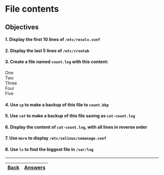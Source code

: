 # File contents

## Objectives

#### 1. Display the first 10 lines of `/etc/resolv.conf`
#### 2. Display the last 5 lines of `/etc/crontab`
#### 3. Create a file named `count.log` with this content:

  One<br>
  Two<br>
  Three<br>
  Four<br>
  Five

#### 4. Use `cp` to make a backup of this file to `count.bkp`
#### 5. Use `cat` to make a backup of this file saving as `cat-count.log`
#### 6. Display the content of `cat-count.log`, with all lines in reverse order
#### 7. Use `more` to display `/etc/selinux/semanage.conf`
#### 8. Use `ls` to find the biggest file in `/var/log`

---
[Back](/README.md)| [Answers](https://github.com/ricmmartins/fasthack-linux-answers/blob/main/challenges/lab-file-contents.md) | 
:----- |:-----
